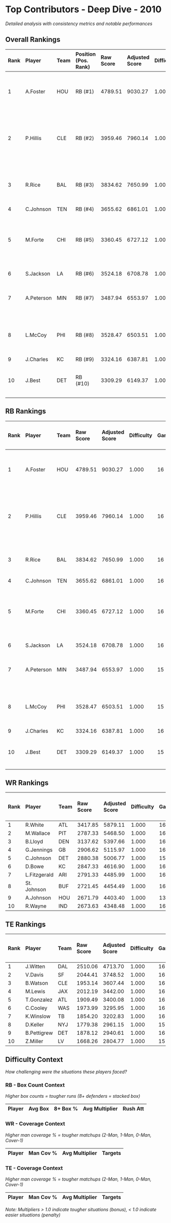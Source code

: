 # Top Contributors - Deep Dive - 2010

*Detailed analysis with consistency metrics and notable performances*

## Overall Rankings

| Rank | Player     | Team | Position (Pos. Rank) | Raw Score | Adjusted Score | Difficulty | Games | Avg/Game | Typical | Consistency | Floor | Ceiling | Peak    | Trend      | Notable Games                                |
| :----| :----------| :----| :--------------------| :---------| :--------------| :----------| :-----| :--------| :-------| :-----------| :-----| :-------| :-------| :----------| :--------------------------------------------|
| 1    | A.Foster   | HOU  | RB (#1)              | 4789.51   | 9030.27        | 1.000      | 16    | 564.39   | 531.59  | 8/2/6       | 432.5 | 721.6   | 1069.22 | Stable     | Wk 9 (vs LAC), Wk 11 (vs NYJ)                |
| 2    | P.Hillis   | CLE  | RB (#2)              | 3959.46   | 7960.14        | 1.000      | 16    | 497.51   | 436.80  | 8/1/7       | 377.0 | 626.1   | 892.04  | Stable     | Wk 12 (vs CAR), Wk 3 (vs BAL), Wk 9 (vs NE)  |
| 3    | R.Rice     | BAL  | RB (#3)              | 3834.62   | 7650.99        | 1.000      | 16    | 478.19   | 441.10  | 8/2/6       | 360.4 | 565.6   | 1025.31 | Stable     | Wk 15 (vs NO), Wk 9 (vs MIA)                 |
| 4    | C.Johnson  | TEN  | RB (#4)              | 3655.62   | 6861.01        | 1.000      | 16    | 428.81   | 450.89  | 8/2/6       | 338.9 | 513.6   | 644.90  | Stable     |                                              |
| 5    | M.Forte    | CHI  | RB (#5)              | 3360.45   | 6727.12        | 1.000      | 16    | 420.44   | 386.99  | 8/1/7       | 275.8 | 535.0   | 729.60  | Increasing | Wk 16 (vs NYJ), Wk 1 (vs DET), Wk 17 (vs GB) |
| 6    | S.Jackson  | LA   | RB (#6)              | 3524.18   | 6708.78        | 1.000      | 16    | 419.30   | 398.04  | 8/1/7       | 308.1 | 506.8   | 714.21  | Stable     | Wk 10 (vs SF)                                |
| 7    | A.Peterson | MIN  | RB (#7)              | 3487.94   | 6553.97        | 1.000      | 15    | 436.93   | 421.78  | 6/3/6       | 353.9 | 563.4   | 812.18  | Decreasing | Wk 2 (vs MIA), Wk 8 (vs NE)                  |
| 8    | L.McCoy    | PHI  | RB (#8)              | 3528.47   | 6503.51        | 1.000      | 15    | 433.57   | 434.81  | 7/1/7       | 317.6 | 553.1   | 669.80  | Stable     | Wk 11 (vs NYG), Wk 13 (vs HOU)               |
| 9    | J.Charles  | KC   | RB (#9)              | 3324.16   | 6387.81        | 1.000      | 16    | 399.24   | 404.01  | 8/5/3       | 343.6 | 423.3   | 548.11  | Stable     |                                              |
| 10   | J.Best     | DET  | RB (#10)             | 3309.29   | 6149.37        | 1.000      | 15    | 409.96   | 314.97  | 5/7/3       | 210.1 | 332.0   | 1830.30 | Decreasing | Wk 1 (vs CHI), Wk 2 (vs PHI)                 |

## RB Rankings

| Rank | Player     | Team | Raw Score | Adjusted Score | Difficulty | Games | Avg/Game | Typical | Consistency | Floor | Ceiling | Peak    | Trend      | Notable Games (>150% Typical)                |
| :----| :----------| :----| :---------| :--------------| :----------| :-----| :--------| :-------| :-----------| :-----| :-------| :-------| :----------| :--------------------------------------------|
| 1    | A.Foster   | HOU  | 4789.51   | 9030.27        | 1.000      | 16    | 564.39   | 531.59  | 8/2/6       | 432.5 | 721.6   | 1069.22 | Stable     | Wk 9 (vs LAC), Wk 11 (vs NYJ)                |
| 2    | P.Hillis   | CLE  | 3959.46   | 7960.14        | 1.000      | 16    | 497.51   | 436.80  | 8/1/7       | 377.0 | 626.1   | 892.04  | Stable     | Wk 12 (vs CAR), Wk 3 (vs BAL), Wk 9 (vs NE)  |
| 3    | R.Rice     | BAL  | 3834.62   | 7650.99        | 1.000      | 16    | 478.19   | 441.10  | 8/2/6       | 360.4 | 565.6   | 1025.31 | Stable     | Wk 15 (vs NO), Wk 9 (vs MIA)                 |
| 4    | C.Johnson  | TEN  | 3655.62   | 6861.01        | 1.000      | 16    | 428.81   | 450.89  | 8/2/6       | 338.9 | 513.6   | 644.90  | Stable     |                                              |
| 5    | M.Forte    | CHI  | 3360.45   | 6727.12        | 1.000      | 16    | 420.44   | 386.99  | 8/1/7       | 275.8 | 535.0   | 729.60  | Increasing | Wk 16 (vs NYJ), Wk 1 (vs DET), Wk 17 (vs GB) |
| 6    | S.Jackson  | LA   | 3524.18   | 6708.78        | 1.000      | 16    | 419.30   | 398.04  | 8/1/7       | 308.1 | 506.8   | 714.21  | Stable     | Wk 10 (vs SF)                                |
| 7    | A.Peterson | MIN  | 3487.94   | 6553.97        | 1.000      | 15    | 436.93   | 421.78  | 6/3/6       | 353.9 | 563.4   | 812.18  | Decreasing | Wk 2 (vs MIA), Wk 8 (vs NE)                  |
| 8    | L.McCoy    | PHI  | 3528.47   | 6503.51        | 1.000      | 15    | 433.57   | 434.81  | 7/1/7       | 317.6 | 553.1   | 669.80  | Stable     | Wk 11 (vs NYG), Wk 13 (vs HOU)               |
| 9    | J.Charles  | KC   | 3324.16   | 6387.81        | 1.000      | 16    | 399.24   | 404.01  | 8/5/3       | 343.6 | 423.3   | 548.11  | Stable     |                                              |
| 10   | J.Best     | DET  | 3309.29   | 6149.37        | 1.000      | 15    | 409.96   | 314.97  | 5/7/3       | 210.1 | 332.0   | 1830.30 | Decreasing | Wk 1 (vs CHI), Wk 2 (vs PHI)                 |

## WR Rankings

| Rank | Player       | Team | Raw Score | Adjusted Score | Difficulty | Games | Avg/Game | Typical | Consistency | Floor | Ceiling | Peak   | Trend      | Notable Games (>150% Typical) |
| :----| :------------| :----| :---------| :--------------| :----------| :-----| :--------| :-------| :-----------| :-----| :-------| :------| :----------| :-----------------------------|
| 1    | R.White      | ATL  | 3417.85   | 5879.11        | 1.000      | 16    | 367.44   | 324.67  | 8/4/4       | 278.8 | 349.6   | 753.44 | Stable     |                               |
| 2    | M.Wallace    | PIT  | 2787.33   | 5468.50        | 1.000      | 16    | 341.78   | 357.51  | 9/2/5       | 228.0 | 453.2   | 497.14 | Increasing |                               |
| 3    | B.Lloyd      | DEN  | 3137.62   | 5397.66        | 1.000      | 16    | 337.35   | 362.05  | 8/4/4       | 253.1 | 397.6   | 608.08 | Stable     |                               |
| 4    | G.Jennings   | GB   | 2906.62   | 5115.97        | 1.000      | 16    | 319.75   | 313.60  | 7/1/8       | 191.8 | 401.4   | 648.66 | Increasing |                               |
| 5    | C.Johnson    | DET  | 2880.38   | 5006.77        | 1.000      | 15    | 333.78   | 282.50  | 7/3/5       | 240.6 | 533.5   | 573.48 | Stable     |                               |
| 6    | D.Bowe       | KC   | 2847.33   | 4616.90        | 1.000      | 16    | 288.56   | 249.95  | 8/1/7       | 202.0 | 380.9   | 630.48 | Increasing |                               |
| 7    | L.Fitzgerald | ARI  | 2791.33   | 4485.99        | 1.000      | 16    | 280.37   | 262.70  | 8/1/7       | 211.5 | 363.0   | 492.36 | Stable     |                               |
| 8    | St. Johnson  | BUF  | 2721.45   | 4454.49        | 1.000      | 16    | 278.41   | 222.53  | 8/1/7       | 164.5 | 309.1   | 599.37 | Stable     |                               |
| 9    | A.Johnson    | HOU  | 2671.79   | 4403.40        | 1.000      | 13    | 338.72   | 305.41  | 5/2/6       | 226.4 | 408.6   | 608.87 | Stable     |                               |
| 10   | R.Wayne      | IND  | 2673.63   | 4348.48        | 1.000      | 16    | 271.78   | 233.23  | 7/1/8       | 185.3 | 322.9   | 619.19 | Stable     |                               |

## TE Rankings

| Rank | Player      | Team | Raw Score | Adjusted Score | Difficulty | Games | Avg/Game | Typical | Consistency | Floor | Ceiling | Peak   | Trend      | Notable Games (>150% Typical) |
| :----| :-----------| :----| :---------| :--------------| :----------| :-----| :--------| :-------| :-----------| :-----| :-------| :------| :----------| :-----------------------------|
| 1    | J.Witten    | DAL  | 2510.06   | 4713.70        | 1.000      | 16    | 294.61   | 312.08  | 8/3/5       | 183.3 | 348.3   | 544.13 | Increasing |                               |
| 2    | V.Davis     | SF   | 2044.41   | 3748.52        | 1.000      | 16    | 234.28   | 249.26  | 8/2/6       | 98.6  | 305.4   | 425.01 | Decreasing |                               |
| 3    | B.Watson    | CLE  | 1953.14   | 3607.44        | 1.000      | 16    | 225.47   | 185.96  | 8/1/7       | 103.4 | 314.0   | 567.18 | Stable     |                               |
| 4    | M.Lewis     | JAX  | 2012.19   | 3442.00        | 1.000      | 16    | 215.12   | 179.82  | 8/1/7       | 162.5 | 291.9   | 363.82 | Decreasing |                               |
| 5    | T.Gonzalez  | ATL  | 1909.49   | 3400.08        | 1.000      | 16    | 212.51   | 191.50  | 8/1/7       | 131.6 | 257.0   | 477.95 | Decreasing |                               |
| 6    | C.Cooley    | WAS  | 1973.99   | 3295.95        | 1.000      | 16    | 206.00   | 201.82  | 8/2/6       | 182.2 | 239.5   | 342.27 | Stable     |                               |
| 7    | K.Winslow   | TB   | 1854.20   | 3202.83        | 1.000      | 16    | 200.18   | 187.27  | 8/1/7       | 124.7 | 234.3   | 396.52 | Stable     |                               |
| 8    | D.Keller    | NYJ  | 1779.38   | 2961.15        | 1.000      | 15    | 197.41   | 162.35  | 6/3/6       | 123.5 | 270.7   | 573.19 | Decreasing |                               |
| 9    | B.Pettigrew | DET  | 1878.12   | 2940.61        | 1.000      | 16    | 183.79   | 176.36  | 6/2/8       | 125.1 | 247.8   | 334.89 | Decreasing |                               |
| 10   | Z.Miller    | LV   | 1668.26   | 2804.77        | 1.000      | 15    | 186.98   | 156.55  | 7/1/7       | 126.5 | 316.5   | 415.26 | Decreasing |                               |

## Difficulty Context

*How challenging were the situations these players faced?*

### RB - Box Count Context

*Higher box counts = tougher runs (8+ defenders = stacked box)*

| Player | Avg Box | 8+ Box % | Avg Multiplier | Rush Att |
| :------| :-------| :--------| :--------------| :--------|

### WR - Coverage Context

*Higher man coverage % = tougher matchups (2-Man, 1-Man, 0-Man, Cover-1)*

| Player | Man Cov % | Avg Multiplier | Targets |
| :------| :---------| :--------------| :-------|

### TE - Coverage Context

*Higher man coverage % = tougher matchups (2-Man, 1-Man, 0-Man, Cover-1)*

| Player | Man Cov % | Avg Multiplier | Targets |
| :------| :---------| :--------------| :-------|

*Note: Multipliers > 1.0 indicate tougher situations (bonus), < 1.0 indicate easier situations (penalty)*

